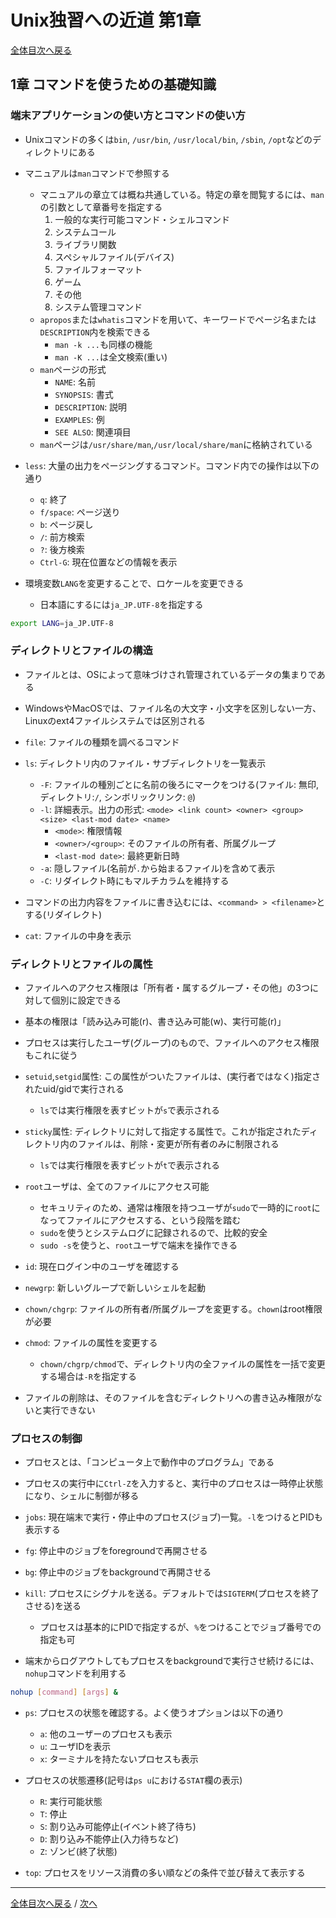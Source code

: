 # Unix独習への近道 第1章
[全体目次へ戻る](index.md)

## 1章 コマンドを使うための基礎知識
### 端末アプリケーションの使い方とコマンドの使い方
- Unixコマンドの多くは`bin`, `/usr/bin`, `/usr/local/bin`, `/sbin`, `/opt`などのディレクトリにある
- マニュアルは`man`コマンドで参照する
  + マニュアルの章立ては概ね共通している。特定の章を閲覧するには、`man`の引数として章番号を指定する
    1. 一般的な実行可能コマンド・シェルコマンド
    2. システムコール
    3. ライブラリ関数
    4. スペシャルファイル(デバイス)
    5. ファイルフォーマット
    6. ゲーム
    7. その他
    8. システム管理コマンド
  + `apropos`または`whatis`コマンドを用いて、キーワードでページ名または`DESCRIPTION`内を検索できる
    * `man -k ...`も同様の機能
    * `man -K ...`は全文検索(重い)
  + `man`ページの形式
    * `NAME`: 名前
    * `SYNOPSIS`: 書式
    * `DESCRIPTION`: 説明
    * `EXAMPLES`: 例
    * `SEE ALSO`: 関連項目
  + `man`ページは`/usr/share/man`,`/usr/local/share/man`に格納されている

- `less`: 大量の出力をページングするコマンド。コマンド内での操作は以下の通り
  + `q`: 終了
  + `f/space`: ページ送り
  + `b`: ページ戻し
  + `/`: 前方検索
  + `?`: 後方検索
  + `Ctrl-G`: 現在位置などの情報を表示

- 環境変数`LANG`を変更することで、ロケールを変更できる
  + 日本語にするには`ja_JP.UTF-8`を指定する

```sh
export LANG=ja_JP.UTF-8
```

### ディレクトリとファイルの構造
- ファイルとは、OSによって意味づけされ管理されているデータの集まりである
- WindowsやMacOSでは、ファイル名の大文字・小文字を区別しない一方、Linuxのext4ファイルシステムでは区別される
- `file`: ファイルの種類を調べるコマンド
- `ls`: ディレクトリ内のファイル・サブディレクトリを一覧表示
  + `-F`: ファイルの種別ごとに名前の後ろにマークをつける(ファイル: 無印, ディレクトリ:`/`, シンボリックリンク: `@`)
  + `-l`: 詳細表示。出力の形式: `<mode> <link count> <owner> <group> <size> <last-mod date> <name>`
    * `<mode>`: 権限情報
    * `<owner>/<group>`: そのファイルの所有者、所属グループ
    * `<last-mod date>`: 最終更新日時
  + `-a`: 隠しファイル(名前が`.`から始まるファイル)を含めて表示
  + `-C`: リダイレクト時にもマルチカラムを維持する

- コマンドの出力内容をファイルに書き込むには、`<command> > <filename>`とする(リダイレクト)
- `cat`: ファイルの中身を表示


### ディレクトリとファイルの属性
- ファイルへのアクセス権限は「所有者・属するグループ・その他」の3つに対して個別に設定できる
- 基本の権限は「読み込み可能(r)、書き込み可能(w)、実行可能(r)」
- プロセスは実行したユーザ(グループ)のもので、ファイルへのアクセス権限もこれに従う

- `setuid`,`setgid`属性: この属性がついたファイルは、(実行者ではなく)指定されたuid/gidで実行される
  + `ls`では実行権限を表すビットが`s`で表示される
- `sticky`属性: ディレクトリに対して指定する属性で。これが指定されたディレクトリ内のファイルは、削除・変更が所有者のみに制限される
  + `ls`では実行権限を表すビットが`t`で表示される

- `root`ユーザは、全てのファイルにアクセス可能
  + セキュリティのため、通常は権限を持つユーザが`sudo`で一時的に`root`になってファイルにアクセスする、という段階を踏む
  + `sudo`を使うとシステムログに記録されるので、比較的安全
  + `sudo -s`を使うと、`root`ユーザで端末を操作できる

- `id`: 現在ログイン中のユーザを確認する
- `newgrp`: 新しいグループで新しいシェルを起動
- `chown/chgrp`: ファイルの所有者/所属グループを変更する。`chown`はroot権限が必要
- `chmod`: ファイルの属性を変更する
  + `chown/chgrp/chmod`で、ディレクトリ内の全ファイルの属性を一括で変更する場合は`-R`を指定する

- ファイルの削除は、そのファイルを含むディレクトリへの書き込み権限がないと実行できない


### プロセスの制御
- プロセスとは、「コンピュータ上で動作中のプログラム」である
- プロセスの実行中に`Ctrl-Z`を入力すると、実行中のプロセスは一時停止状態になり、シェルに制御が移る
- `jobs`: 現在端末で実行・停止中のプロセス(ジョブ)一覧。`-l`をつけるとPIDも表示する
- `fg`: 停止中のジョブをforegroundで再開させる
- `bg`: 停止中のジョブをbackgroundで再開させる
- `kill`: プロセスにシグナルを送る。デフォルトでは`SIGTERM`(プロセスを終了させる)を送る
  + プロセスは基本的にPIDで指定するが、`%`をつけることでジョブ番号での指定も可

- 端末からログアウトしてもプロセスをbackgroundで実行させ続けるには、`nohup`コマンドを利用する

```sh
nohup [command] [args] &
```

- `ps`: プロセスの状態を確認する。よく使うオプションは以下の通り
  + `a`: 他のユーザーのプロセスも表示
  + `u`: ユーザIDを表示
  + `x`: ターミナルを持たないプロセスも表示

- プロセスの状態遷移(記号は`ps u`における`STAT`欄の表示)
  + `R`: 実行可能状態
  + `T`: 停止
  + `S`: 割り込み可能停止(イベント終了待ち)
  + `D`: 割り込み不能停止(入力待ちなど)
  + `Z`: ゾンビ(終了状態)

- `top`: プロセスをリソース消費の多い順などの条件で並び替えて表示する

***

[全体目次へ戻る](index.md) /
[次へ](c2.md)
